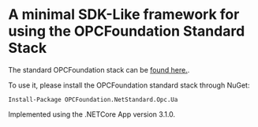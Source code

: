 # A minimal SDK-Like framework for using the OPCFoundation Standard Stack

The standard OPCFoundation stack can be [found here.](https://github.com/OPCFoundation/UA-.NETStandard). 

To use it, please install the OPCFoundation standard stack through NuGet:

```
Install-Package OPCFoundation.NetStandard.Opc.Ua
```

Implemented using the .NETCore App version 3.1.0.
